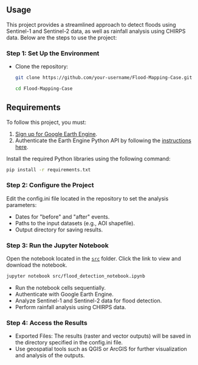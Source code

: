 ## Usage

This project provides a streamlined approach to detect floods using Sentinel-1 and Sentinel-2 data, as well as rainfall analysis using CHIRPS data. Below are the steps to use the project:

### Step 1: Set Up the Environment
- Clone the repository:  
  ```sh
  git clone https://github.com/your-username/Flood-Mapping-Case.git
  ```
   ```sh
  cd Flood-Mapping-Case
  
## Requirements

To follow this project, you must:

1. [Sign up for Google Earth Engine](https://code.earthengine.google.com/register).
2. Authenticate the Earth Engine Python API by following the [instructions here](https://book.geemap.org/chapters/01_introduction.html#earth-engine-authentication).

Install the required Python libraries using the following command:

```sh
pip install -r requirements.txt
```
### Step 2: Configure the Project
Edit the config.ini file located in the repository to set the analysis parameters:
- Dates for "before" and "after" events.
- Paths to the input datasets (e.g., AOI shapefile).
- Output directory for saving results.

 ### Step 3: Run the Jupyter Notebook
Open the notebook located in the [`src`](src/) folder. Click the link to view and download the notebook.
```sh
jupyter notebook src/flood_detection_notebook.ipynb
```
- Run the notebook cells sequentially.
- Authenticate with Google Earth Engine.
- Analyze Sentinel-1 and Sentinel-2 data for flood detection.
- Perform rainfall analysis using CHIRPS data.
 ### Step 4: Access the Results

- Exported Files: The results (raster and vector outputs) will be saved in the directory specified in the config.ini file.
- Use geospatial tools such as QGIS or ArcGIS for further visualization and analysis of the outputs.
